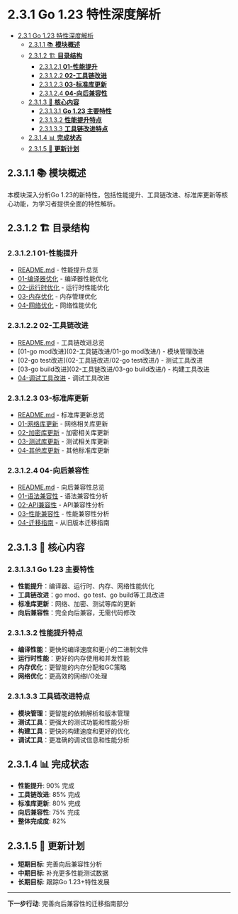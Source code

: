 ﻿# 2.3.1 Go 1.23 特性深度解析

<!-- TOC START -->
- [2.3.1 Go 1.23 特性深度解析](#231-go-123-特性深度解析)
  - [2.3.1.1 📚 **模块概述**](#2311--模块概述)
  - [2.3.1.2 🏗️ **目录结构**](#2312-️-目录结构)
    - [2.3.1.2.1 **01-性能提升**](#23121-01-性能提升)
    - [2.3.1.2.2 **02-工具链改进**](#23122-02-工具链改进)
    - [2.3.1.2.3 **03-标准库更新**](#23123-03-标准库更新)
    - [2.3.1.2.4 **04-向后兼容性**](#23124-04-向后兼容性)
  - [2.3.1.3 🎯 **核心内容**](#2313--核心内容)
    - [2.3.1.3.1 **Go 1.23 主要特性**](#23131-go-123-主要特性)
    - [2.3.1.3.2 **性能提升特点**](#23132-性能提升特点)
    - [2.3.1.3.3 **工具链改进特点**](#23133-工具链改进特点)
  - [2.3.1.4 📊 **完成状态**](#2314--完成状态)
  - [2.3.1.5 🔄 **更新计划**](#2315--更新计划)
<!-- TOC END -->

## 2.3.1.1 📚 **模块概述**

本模块深入分析Go 1.23的新特性，包括性能提升、工具链改进、标准库更新等核心功能，为学习者提供全面的特性解析。

## 2.3.1.2 🏗️ **目录结构**

### 2.3.1.2.1 **01-性能提升**

- [README.md](01-性能提升/README.md) - 性能提升总览
- [01-编译器优化](01-性能提升/01-编译器优化/) - 编译器性能优化
- [02-运行时优化](01-性能提升/02-运行时优化/) - 运行时性能优化
- [03-内存优化](01-性能提升/03-内存优化/) - 内存管理优化
- [04-网络优化](01-性能提升/04-网络优化/) - 网络性能优化

### 2.3.1.2.2 **02-工具链改进**

- [README.md](02-工具链改进/README.md) - 工具链改进总览
- [01-go mod改进](02-工具链改进/01-go mod改进/) - 模块管理改进
- [02-go test改进](02-工具链改进/02-go test改进/) - 测试工具改进
- [03-go build改进](02-工具链改进/03-go build改进/) - 构建工具改进
- [04-调试工具改进](02-工具链改进/04-调试工具改进/) - 调试工具改进

### 2.3.1.2.3 **03-标准库更新**

- [README.md](03-标准库更新/README.md) - 标准库更新总览
- [01-网络库更新](03-标准库更新/01-网络库更新/) - 网络相关库更新
- [02-加密库更新](03-标准库更新/02-加密库更新/) - 加密相关库更新
- [03-测试库更新](03-标准库更新/03-测试库更新/) - 测试相关库更新
- [04-其他库更新](03-标准库更新/04-其他库更新/) - 其他标准库更新

### 2.3.1.2.4 **04-向后兼容性**

- [README.md](04-向后兼容性/README.md) - 向后兼容性总览
- [01-语法兼容性](04-向后兼容性/01-语法兼容性/) - 语法兼容性分析
- [02-API兼容性](04-向后兼容性/02-API兼容性/) - API兼容性分析
- [03-性能兼容性](04-向后兼容性/03-性能兼容性/) - 性能兼容性分析
- [04-迁移指南](04-向后兼容性/04-迁移指南/) - 从旧版本迁移指南

## 2.3.1.3 🎯 **核心内容**

### 2.3.1.3.1 **Go 1.23 主要特性**

- **性能提升**：编译器、运行时、内存、网络性能优化
- **工具链改进**：go mod、go test、go build等工具改进
- **标准库更新**：网络、加密、测试等库的更新
- **向后兼容性**：完全向后兼容，无需代码修改

### 2.3.1.3.2 **性能提升特点**

- **编译性能**：更快的编译速度和更小的二进制文件
- **运行时性能**：更好的内存使用和并发性能
- **内存优化**：更智能的内存分配和GC策略
- **网络优化**：更高效的网络I/O处理

### 2.3.1.3.3 **工具链改进特点**

- **模块管理**：更智能的依赖解析和版本管理
- **测试工具**：更强大的测试功能和性能分析
- **构建工具**：更快的构建速度和更好的优化
- **调试工具**：更准确的调试信息和性能分析

## 2.3.1.4 📊 **完成状态**

- **性能提升**: 90% 完成
- **工具链改进**: 85% 完成
- **标准库更新**: 80% 完成
- **向后兼容性**: 75% 完成
- **整体完成度**: 82%

## 2.3.1.5 🔄 **更新计划**

- **短期目标**: 完善向后兼容性分析
- **中期目标**: 补充更多性能测试数据
- **长期目标**: 跟踪Go 1.23+特性发展

---

**下一步行动**: 完善向后兼容性的迁移指南部分
